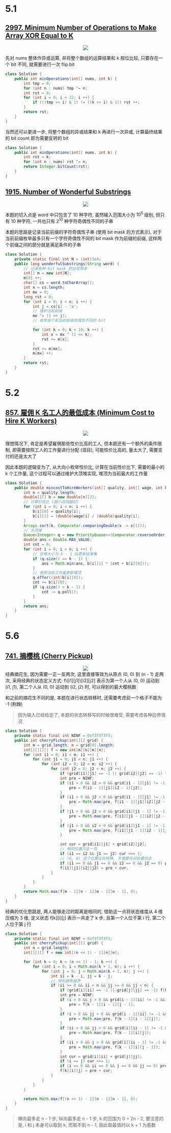# 5.1

## [2997. Minimum Number of Operations to Make Array XOR Equal to K](https://leetcode.com/problems/minimum-number-of-operations-to-make-array-xor-equal-to-k/)

<div style="text-align:center;">
	<a href="https://leetcode.com/problems/minimum-number-of-operations-to-make-array-xor-equal-to-k/" >
		<img src = "https://cdn.jsdelivr.net/gh/buzzxI/img@latest/img/24/05/01/14:11:01:2997.png" />
	</a>
</div>

先对 nums 整体作异或运算, 并将整个数组的运算结果和 k 按位比较, 只要存在一个 bit 不同, 就需要进行一次 flip bit

```java
class Solution {
    public int minOperations(int[] nums, int k) {
        int tmp = 0;
        for (int n : nums) tmp ^= n;
        int rst = 0;
        for (int i = 0; i < 32; i ++) {
            if (((tmp >> i) & 1) != ((k >> i) & 1)) rst ++;
        }
        return rst;
    }
}
```

当然还可以更进一步, 将整个数组的异或结果和 k 再进行一次异或, 计算最终结果的 bit count 即为需要反转的 bit

```java
class Solution {
    public int minOperations(int[] nums, int k) {
        int rst = k;
        for (int n : nums) rst ^= n;
        return Integer.bitCount(rst);
    }
}
```

## [1915. Number of Wonderful Substrings](https://leetcode.com/problems/number-of-wonderful-substrings/)

<div style="text-align:center;">
	<a href="https://leetcode.com/problems/number-of-wonderful-substrings/" >
		<img src = "https://cdn.jsdelivr.net/gh/buzzxI/img@latest/img/24/05/01/14:18:28:1915.png" />
	</a>
</div>

本题的切入点是 word 中只包含了 10 种字符, 虽然输入范围大小为 $10^5$ 级别, 但只有 10 种字符, 一共也只有 $2^{10}$ 种字符奇偶性不同的子串 

本题的思路是记录当前前缀的字符奇偶性子串 (使用 bit mask 的方式表示), 对于当前前缀枚举最多只有一个字符奇偶性不同的 bit mask 作为前缀的前缀, 这样两个前缀之间的部分就是满足条件的子串

```java
class Solution {
    private static final int N = (int)1e4;
    public long wonderfulSubstrings(String word) {
        // 记录各种 bit mask 的出现频率
        int[] m = new int[N];
        m[0] ++;
        char[] cs = word.toCharArray();
        int n = cs.length;
        int mx = 0;
        long rst = 0;
        for (int i = 0; i < n; i ++) {
            int j = cs[i] - 'a';
            // 维护当前前缀
            mx ^= (1 << j);
            // 枚举各个和当前前缀奇偶性不同的 bit

            for (int k = 0; k < 10; k ++) {
                int x = mx ^ (1 << k);
                rst += m[x];
            }
            rst += m[mx];
            m[mx] ++;
        }
        return rst;
    }
}
```

# 5.2

## [857. 雇佣 K 名工人的最低成本 (Minimum Cost to Hire K Workers)](https://leetcode.cn/classic/problems/minimum-cost-to-hire-k-workers/description/)

<div style="text-align:center;">
	<a href="https://leetcode.cn/classic/problems/minimum-cost-to-hire-k-workers/description/" >
		<img src = "https://cdn.jsdelivr.net/gh/SunYuanI/img/img/857.png" />
	</a>
</div>

理想情况下, 肯定是希望雇佣那些性价比高的工人, 但本题还有一个额外的条件限制, 即需要按照工人的工作量进行分配 (泪目), 可能性价比高的, 量太大了, 需要支付的还是太大了

因此本题的逻辑变为了, 从大向小枚举性价比, 计算在当前性价比下, 需要的最小的 k 个工作量, 这个过程可以通过维护大顶堆实现, 堆顶为当前最大的工作量

```java
class Solution {
    public double mincostToHireWorkers(int[] quality, int[] wage, int k) {
        int n = quality.length;
        double[][] b = new double[n][2];
        // 计算价性比 (越小说明越好)
        for (int i = 0; i < n; i ++) {
            b[i][0] = quality[i];
            b[i][1] = (double)wage[i] / (double)quality[i];
        }
        Arrays.sort(b, Comparator.comparingDouble(x -> x[1]));
        // 大顶堆
        Queue<Integer> q = new PriorityQueue<>(Comparator.reverseOrder());
        double ans = Double.MAX_VALUE;
        int cnt = 0;
        for (int i = 0; i < n; i ++) {
            // 在堆大小为 k - 1 后更新结果集
            if (q.size() == k - 1) {
                ans = Math.min(ans, b[i][1] * (cnt + b[i][0]));
            }
            // 使用当前工作量更新堆顶
            q.offer((int)b[i][0]);
            cnt += b[i][0];
            if (q.size() > k - 1) {
                cnt -= q.poll();
            }
        }
        return ans;
    }
}
```

# 5.6

## [741. 摘樱桃 (Cherry Pickup)](https://leetcode.cn/classic/problems/cherry-pickup/description/)

<div style="text-align:center;">
	<a href="https://leetcode.cn/classic/problems/cherry-pickup/description/" >
		<img src = "https://cdn.jsdelivr.net/gh/buzzxI/img@latest/img/24/05/06/10:28:39:741.png" />
	</a>
</div>
经典摘花生, 因为需要一正一反两次, 这里直接等效为从原点 (0, 0) 到 (n - 1) 走两次, 采用经典的状态定义方式: f\[i1][j1]\[i2][j2] 表示为第一个人从 (0, 0) 运动到 (i1, j1), 第二个人从 (0, 0) 运动到 (i2, j2) 时, 可以得到的最大樱桃数

和之前的摘花生不同的是, 本题在进行状态转移时, 还需要考虑前一个格子不能为 -1 (荆棘)

>   因为输入已经给定了, 本题的状态转移写的时候很难受, 需要考虑各种边界情况

```java
class Solution {
    private static final int NINF = 0xf3f3f3f3;
    public int cherryPickup(int[][] grid) {
        int m = grid.length, n = grid[0].length;
        int[][][][] f = new int[m][n][m][n];
        for (int i1 = 0; i1 < m; i1 ++) {
            for (int j1 = 0; j1 < n; j1 ++) {
                for (int i2 = 0; i2 < m; i2 ++) {
                    for (int j2 = 0; j2 < n; j2 ++) {
                        if (grid[i1][j1] == -1 || grid[i2][j2] == -1) f[i1][j1][i2][j2] = NINF;
                        int pre = NINF;
                        if (i1 > 0 && i2 > 0 && grid[i1 - 1][j1] != -1 && grid[i2 - 1][j2] != -1) {
                            pre = f[i1 - 1][j1][i2 - 1][j2];
                        }
                        if (i1 > 0 && j2 > 0 && grid[i1 - 1][j1] != -1 && grid[i2][j2 - 1] != -1) {
                            pre = Math.max(pre, f[i1 - 1][j1][i2][j2 - 1]);
                        }
                        if (j1 > 0 && j2 > 0 && grid[i1][j1 - 1] != -1 && grid[i2][j2 - 1] != -1) {
                            pre = Math.max(pre, f[i1][j1 - 1][i2][j2 - 1]);
                        }
                        if (j1 > 0 && i2 > 0 && grid[i1][j1 - 1] != -1 && grid[i2 - 1][j2] != -1) {
                            pre = Math.max(pre, f[i1][j1 - 1][i2 - 1][j2]);
                        }

                        int cur = grid[i1][j1] + grid[i2][j2];
                        // 相同位置只走一次
                        if (i1 == i2 && j1 == j2) cur >>= 1;
                        // (0, 0) 这个位置比较特殊, 不需要任何前置状态
                        if (i1 == 0 && j1 == 0 && i2 == 0 && j2 == 0) pre = 0;
                        f[i1][j1][i2][j2] = pre + cur;
                    }
                }
            }
        }
        return Math.max(f[m - 1][n - 1][m - 1][n - 1], 0);
    }
}
```

经典的优化思路是, 两人能够走过的距离是相同的, 借助这一点将状态维度从 4 维压缩为 3 维, 定义状态 f\[k]\[i][j] 表示一共走了 k 步, 且第一个人位于第 i 行, 第二个人位于第 j 行

```java
class Solution {
    private static final int NINF = 0xf3f3f3f3;
    public int cherryPickup(int[][] grid) {
        int n = grid.length;
        int[][][] f = new int[(n << 1) - 1][n][n];

        for (int k = 0; k < (n << 1) - 1; k ++) {
            for (int i = 0; i < Math.min(k + 1, n); i ++) {
                for (int j = 0; j < Math.min(k + 1, n); j ++) {
                    int ii = k - i, jj = k - j;
                    // 特判避免越界
                    if (ii >= 0 && ii < n && jj >= 0 && jj < n) {
                        if (grid[i][ii] == -1 || grid[j][jj] == -1) f[k][i][j] = NINF;
                        int pre = NINF;
                        if (i > 0 && j > 0 && grid[i - 1][ii] != -1 && grid[j - 1][jj] != -1) {
                            pre = f[k - 1][i - 1][j - 1];
                        }
                        if (i > 0 && jj > 0 && grid[i - 1][ii] != -1 && grid[j][jj - 1] != -1) {
                            pre = Math.max(pre, f[k - 1][i - 1][j]);
                        }
                        if (ii > 0 && jj > 0 && grid[i][ii - 1] != -1 && grid[j][jj - 1] != -1) {
                            pre = Math.max(pre, f[k - 1][i][j]);
                        }
                        if (ii > 0 && j > 0 && grid[i][ii - 1] != -1 && grid[j - 1][jj] != -1) {
                            pre = Math.max(pre, f[k - 1][i][j - 1]);
                        }
                        int cur = grid[i][ii] + grid[j][jj];
                        if (i == j) cur >>= 1;
                        if (i == 0 && ii == 0 && j == 0 && jj == 0) pre = 0;
                        f[k][i][j] = pre + cur;
                    }
                }
            }
        }

        return Math.max(f[(n << 1) - 2][n - 1][n - 1], 0);
    }
}
```

>   横向最多走 n - 1 步, 纵向最多走 n - 1 步, k 的范围为 0 ~ 2n - 2, 要注意的是, i 和 j 本身可以取到 k, 而取不到 n - 1, 因此取最值时以 k + 1 为基数



